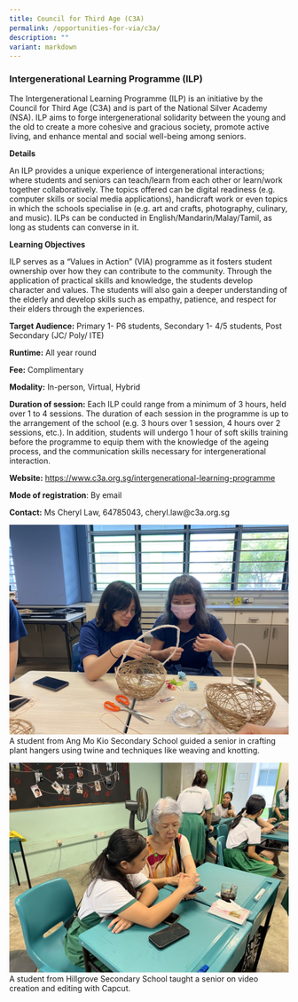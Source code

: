 ```yaml
---
title: Council for Third Age (C3A)
permalink: /opportunities-for-via/c3a/
description: ""
variant: markdown
---
```

<h3>Intergenerational Learning Programme (ILP)</h3>
<p>The Intergenerational Learning Programme (ILP) is an initiative by the
Council for Third Age (C3A) and is part of the National Silver Academy
(NSA). ILP aims to forge intergenerational solidarity between the young
and the old to create a more cohesive and gracious society, promote active
living, and enhance mental and social well-being among seniors.</p>
<p><strong>Details</strong>
</p>
<p>An ILP provides a unique experience of intergenerational interactions;
where students and seniors can teach/learn from each other or learn/work
together collaboratively. The topics offered can be digital readiness (e.g.
computer skills or social media applications), handicraft work or even
topics in which the schools specialise in (e.g. art and crafts, photography,
culinary, and music). ILPs can be conducted in English/Mandarin/Malay/Tamil,
as long as students can converse in it.</p>
<p><strong>Learning Objectives</strong>
</p>
<p>ILP serves as a “Values in Action” (VIA) programme as it fosters student
ownership over how they can contribute to the community. Through the application
of practical skills and knowledge, the students develop character and values.
The students will also gain a deeper understanding of the elderly and develop
skills such as empathy, patience, and respect for their elders through
the experiences.</p>
<p><strong>Target Audience:</strong> Primary 1- P6 students, Secondary 1-
4/5 students, Post Secondary (JC/ Poly/ ITE)</p>
<p><strong>Runtime:</strong> All year round</p>
<p><strong>Fee:</strong> Complimentary</p>
<p><strong>Modality:</strong> In-person, Virtual, Hybrid</p>
<p><strong>Duration of session:</strong> Each ILP could range from a minimum
of 3 hours, held over 1 to 4 sessions. The duration of each session in
the programme is up to the arrangement of the school (e.g. 3 hours over
1 session, 4 hours over 2 sessions, etc.). In addition, students will undergo
1 hour of soft skills training before the programme to equip them with
the knowledge of the ageing process, and the communication skills necessary
for intergenerational interaction.</p>
<p><strong>Website:</strong>  <a href="https://www.c3a.org.sg/intergenerational-learning-programme" rel="noopener nofollow" target="_blank">https://www.c3a.org.sg/intergenerational-learning-programme</a>
</p>
<p><strong>Mode of registration</strong>: By email</p>
<p><strong>Contact:</strong> Ms Cheryl Law, 64785043, cheryl.law@c3a.org.sg</p>
<div class="isomer-image-wrapper">
<img alt="" src="/images/Twine___Design_Programme_1_min.jpg">A student from Ang Mo Kio Secondary School guided a senior in crafting
plant hangers using twine and techniques like weaving and knotting.<p></p>
<p></p>
<div class="isomer-image-wrapper">
<img src="/images/Motion_Magic_with_Capcut_Programme_2_min.jpg">A student from Hillgrove Secondary School taught a senior on video creation
and editing with Capcut.<p></p></div></div>